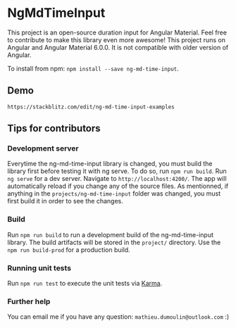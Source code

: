 # NgMdTimeInput
This project is an open-source duration input for Angular Material. Feel free to contribute to make this library even more awesome!
This project runs on Angular and Angular Material 6.0.0. It is not compatible with older version of Angular.

To install from npm: `npm install --save ng-md-time-input`.

## Demo
`https://stackblitz.com/edit/ng-md-time-input-examples`


## Tips for contributors
### Development server
Everytime the ng-md-time-input library is changed, you must build the library first before testing it with ng serve. To do so, run `npm run build`.
Run `ng serve` for a dev server. Navigate to `http://localhost:4200/`. The app will automatically reload if you change any of the source files. As mentionned, if anything in the `projects/ng-md-time-input` folder was changed, you must first build it in order to see the changes.

### Build

Run `npm run build` to run a development build of the ng-md-time-input library. The build artifacts will be stored in the `project/` directory. Use the `npm run build-prod` for a production build.

### Running unit tests

Run `npm run test` to execute the unit tests via [Karma](https://karma-runner.github.io).

### Further help

You can email me if you have any question: `mathieu.dumoulin@outlook.com` :) 
